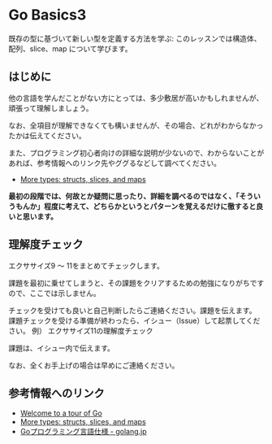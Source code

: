 # Go Basics3

既存の型に基づいて新しい型を定義する方法を学ぶ: このレッスンでは構造体、配列、slice、map について学びます。

## はじめに

他の言語を学んだことがない方にとっては、多少敷居が高いかもしれませんが、頑張って理解しましょう。

なお、全項目が理解できなくても構いませんが、その場合、どれがわからなかったかは伝えてください。

また、プログラミング初心者向けの詳細な説明が少ないので、わからないことがあれば、参考情報へのリンク先やググるなどして調べてください。

- [More types: structs, slices, and maps](https://go-tour-jp.appspot.com/moretypes/1)

**最初の段階では、何故とか疑問に思ったり、詳細を調べるのではなく、「そういうもんか」程度に考えて、どちらかというとパターンを覚えるだけに徹すると良いと思います。**

## 理解度チェック

エクササイズ9 〜 11をまとめてチェックします。

課題を最初に乗せてしまうと、その課題をクリアするための勉強になりがちですので、ここでは示しません。

チェックを受けても良いと自己判断したらご連絡ください。課題を伝えます。
課題チェックを受ける準備が終わったら、イシュー（Issue）して起票してください。
例） エクササイズ11の理解度チェック

課題は、イシュー内で伝えます。

なお、全くお手上げの場合は早めにご連絡ください。


## 参考情報へのリンク

- [Welcome to a tour of Go](https://go-tour-jp.appspot.com/list)
- [More types: structs, slices, and maps](https://go-tour-jp.appspot.com/moretypes/1)
- [Goプログラミング言語仕様 - golang.jp](http://golang.jp/go_spec)
